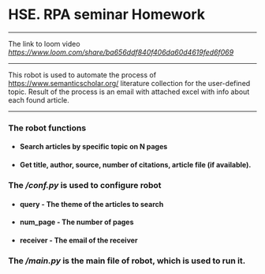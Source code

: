 # HSE. RPA seminar Homework
***
The link to loom video *https://www.loom.com/share/ba656ddf840f406da60d4619fed6f069*
***
This robot is used to automate the process of https://www.semanticscholar.org/ literature collection for the user-defined topic.
Result of the process is an email with attached excel with info about each found article.
***
### The robot functions
* #### Search articles by specific topic on N pages
* #### Get title, author, source, number of citations, article file (if available).

### The */conf.py* is used to configure robot
* #### query - The theme of the articles to search
* #### num_page - The number of pages
* #### receiver - The email of the receiver

### The */main.py* is the main file of robot, which is used to run it.